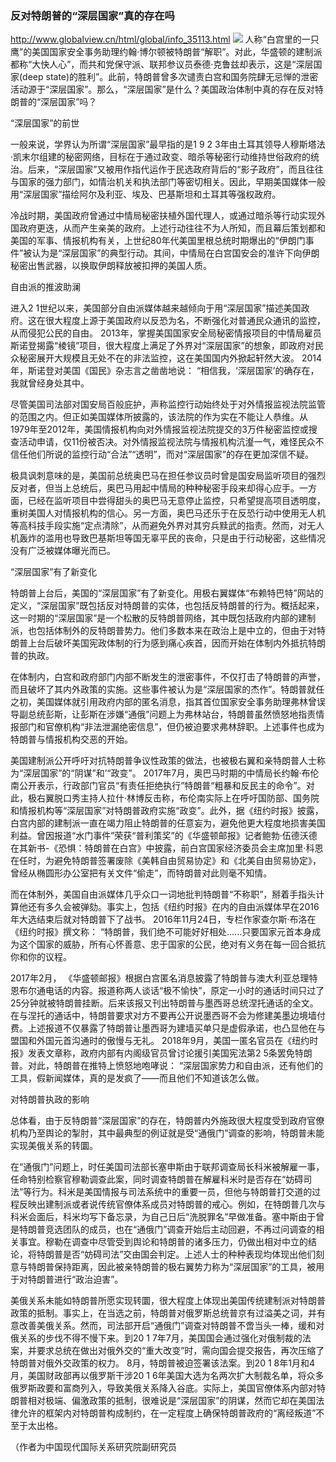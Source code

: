 ### 反对特朗普的“深层国家”真的存在吗
http://www.globalview.cn/html/global/info_35113.html
![](http://www.globalview.cn/d/file/image/201911/1574318888950840.jpg)
人称“白宫里的一只鹰”的美国国家安全事务助理约翰·博尔顿被特朗普“解职”。对此，华盛顿的建制派都称“大快人心”，而共和党保守派、联邦参议员泰德·克鲁兹却表示，这是“深层国家(deep state)的胜利”。此前，特朗普曾多次谴责白宫和国务院肆无忌惮的泄密活动源于“深层国家”。那么，“深层国家”是什么？美国政治体制中真的存在反对特朗普的“深层国家”吗？

“深层国家”的前世

一般来说，学界认为所谓“深层国家”最早指的是1 9 2 3年由土耳其领导人穆斯塔法·凯末尔组建的秘密网络，目标在于通过政变、暗杀等秘密行动维持世俗政府的统治。后来，“深层国家”又被用作指代运作于民选政府背后的“影子政府”，而且往往与国家的强力部门，如情治机关和执法部门等密切相关。因此，早期美国媒体一般用“深层国家”描绘阿尔及利亚、埃及、巴基斯坦和土耳其等强权政府。

冷战时期，美国政府曾通过中情局秘密扶植外国代理人，或通过暗杀等行动实现外国政府更迭，从而产生亲美的政府。上述行动往往不为人所知，而且幕后策划都和美国的军事、情报机构有关，上世纪80年代美国里根总统时期爆出的“伊朗门事件”被认为是“深层国家”的典型行动。其间，中情局在白宫国安会的准许下向伊朗秘密出售武器，以换取伊朗释放被扣押的美国人质。

自由派的推波助澜

进入2 1世纪以来，美国部分自由派媒体越来越倾向于用“深层国家”描述美国政府。这在很大程度上源于美国政府以反恐为名，不断强化对普通民众通讯的监控，从而侵犯公民的自由。 2013年，掌握美国国家安全局秘密情报项目的中情局雇员斯诺登揭露“棱镜”项目，很大程度上满足了外界对“深层国家”的想象，即政府对民众秘密展开大规模且无处不在的非法监控，这在美国国内外掀起轩然大波。 2014年，斯诺登对美国《国民》杂志言之凿凿地说：  “相信我，‘深层国家’的确存在，我就曾经身处其中。

尽管美国司法部对国安局百般庇护，声称监控行动始终处于对外情报监视法院监管的范围之内。但正如美国媒体所披露的，该法院的作为实在不能让人恭维。从1979年至2012年，美国情报机构向对外情报监视法院提交的3万件秘密监控或搜查活动申请，仅11份被否决。对外情报监视法院与情报机构沆瀣一气，难怪民众不信任他们所说的监控行动“合法”“透明”，而对“深层国家”的存在更加深信不疑。

极具讽刺意味的是，美国前总统奥巴马在担任参议员时曾是国安局监听项目的强烈反对者，但当上总统后，奥巴马用起中情局的种种秘密手段来却得心应手。一方面，已经在监听项目中尝得甜头的奥巴马无意停止监控，只希望提高项目透明度，重树美国人对情报机构的信心。另一方面，奥巴马还乐于在反恐行动中使用无人机等高科技手段实施“定点清除”，从而避免外界对其穷兵黩武的指责。然而，对无人机轰炸的滥用也导致巴基斯坦等国无辜平民的丧命，只是由于行动秘密，这些情况没有广泛被媒体曝光而已。

“深层国家”有了新变化

特朗普上台后，美国的“深层国家”有了新变化。用极右翼媒体“布赖特巴特”网站的定义，“深层国家”既包括反对特朗普的实体，也包括反特朗普的行为。概括起来，这一时期的“深层国家”是一个松散的反特朗普网络，其中既包括政府内部的建制派，也包括体制外的反特朗普势力。他们多数本来在政治上是中立的，但由于对特朗普上台后破坏美国宪政体制的行为感到痛心疾首，因而开始在体制内外抵抗特朗普的执政。

在体制内，白宫和政府部门内部不断发生的泄密事件，不仅打击了特朗普的声誉，而且破坏了其内外政策的实施。这些事件被认为是“深层国家的杰作”。特朗普就任之初，美国媒体就引用政府内部的匿名消息，指其首位国家安全事务助理弗林曾误导副总统彭斯，让彭斯在涉嫌“通俄”问题上为弗林站台，特朗普虽然愤怒地指责情报部门和官僚机构“非法泄漏绝密信息”，但仍被迫要求弗林辞职。上述事件也成为特朗普与情报机构交恶的开始。

美国建制派公开呼吁对抗特朗普争议性政策的做法，也被极右翼和亲特朗普人士称为“深层国家”的“阴谋”和’“政变”。 2017年7月，奥巴马时期的中情局长约翰·布伦南公开表示，行政部门官员“有责任拒绝执行”特朗普“粗暴和反民主的命令”。对此，极右翼脱口秀主持人拉什·林博反击称，布伦南实际上在呼吁国防部、国务院和情报机构等“深层国家”对特朗普政府实施“政变”。此外，据《纽约时报》披露，白宫内部的建制派一直在竭力阻止特朗普的任意妄为，避免他更大程度地损害美国利益。曾因报道“水门事件”荣获“普利策奖”的《华盛顿邮报》记者鲍勃·伍德沃德在其新书-《恐惧：特朗普在白宫》中披露，前白宫国家经济委员会主席加里·科恩在任时，为避免特朗普签署废除《美韩自由贸易协定》和《北美自由贸易协定》，曾经从椭圆形办公室把有关文件“偷走”，而特朗普对此则毫不知情。

而在体制外，美国自由派媒体几乎众口一词地批判特朗普“不称职”，掰着手指头计算他还有多久会被弹劾。事实上，包括《纽约时报》在内的自由派媒体早在2016年大选结束后就对特朗普下了战书。 2016年11月24日，专栏作家查尔斯·布洛在《纽约时报》撰文称：  “特朗普，我们绝不可能好好相处……只要国家元首本身成为这个国家的威胁，所有心怀善意、忠于国家的公民，绝对有义务在每一回合抵抗你和你的议程。

2017年2月，  《华盛顿邮报》根据白宫匿名消息披露了特朗普与澳大利亚总理特恩布尔通电话的内容。报道称两人谈话“极不愉快”，原定一小时的通话时间只过了25分钟就被特朗普挂断。后来该报又刊出特朗普与墨西哥总统涅托通话的全文。在与涅托的通话中，特朗普要求对方不要再公开说墨西哥不会为修建美墨边境墙付费。上述报道不仅暴露了特朗普让墨西哥为建墙买单只是虚假承诺，也凸显他在与盟国和外国元首沟通时的傲慢与无礼。
2018年9月，美国一匿名官员在《纽约时报》发表文章称，政府内部有内阁级官员曾讨论援引美国宪法第2 5条罢免特朗普。对此，特朗普在推特上愤怒地咆哮说：  “深层国家势力和自由派，还有他们的工具，假新闻媒体，真的是发疯了——而且他们不知道该怎么做。

对特朗普执政的影响

总体看，由于反特朗普“深层国家”的存在，特朗普内外施政很大程度受到政府官僚机构乃至舆论的掣肘，其中最典型的例证就是受“通俄门”调查的影响，特朗普未能实现美俄关系的转圜。

在“通俄门”问题上，时任美国司法部长塞申斯由于联邦调查局长科米被解雇一事，任命特别检察官穆勒调查此案，同时调查特朗普在解雇科米时是否存在“妨碍司法”等行为。科米是美国情报与司法系统中的重要一员，但他与特朗普打交道的过程反映出建制派或者说传统官僚体系成员对特朗普的戒心。例如，在特朗普几次与科米会面后，科米均写下备忘录，为自己日后“洗脱罪名”早做准备。塞中斯由于曾是特朗普竞选团队的成员，也在“通俄门”调查开始后主动回避，不再过问调查的相关事宜。穆勒在调查中尽管受到舆论和特朗普的诸多压力，仍做出相对中立的结论，将特朗普是否“妨碍司法”交由国会判定。上述人士的种种表现均体现出他们刻意与特朗普保持距离，因此被亲特朗普的极右翼势力称为“深层国家”的工具，被用于对特朗普进行“政治迫害”。

美俄关系未能如特朗普所愿实现转圜，很大程度上体现出美国传统建制派对特朗普政策的抵制。事实上，在当选之前，特朗普对俄罗斯总统普京有过溢美之词，并有意改善美俄关系。然而，司法部开启“通俄门”调查对特朗普不啻当头一棒，缓和对俄关系的步伐不得不慢下来。到20 1 7年7月，美国国会通过强化对俄制裁的法案，并要求总统在做出对俄外交的“重大改变”时，需向国会提交报告，再次压缩了特朗普对俄外交政策的权力。 8月，特朗普被迫签署该法案。到20 1 8年1月和4月，美国财政部再以俄罗斯干涉20 1 6年美国大选为名两次扩大制裁名单，将众多俄罗斯政要和富商列入，导致美俄关系降入谷底。实际上，美国官僚体系内部对特朗普相对极端、偏激政策的抵制，很难说是“深层国家”的阴谋，然而它却在美国法律允许的框架内对特朗普构成制约，在一定程度上确保特朗普政府的“离经叛道”不至于太出格。

 （作者为中国现代国际关系研究院副研究员
